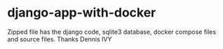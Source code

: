 # django-app-with-docker

Zipped file has the django code, sqlite3 database, docker compose files and source files. Thanks Dennis IVY
